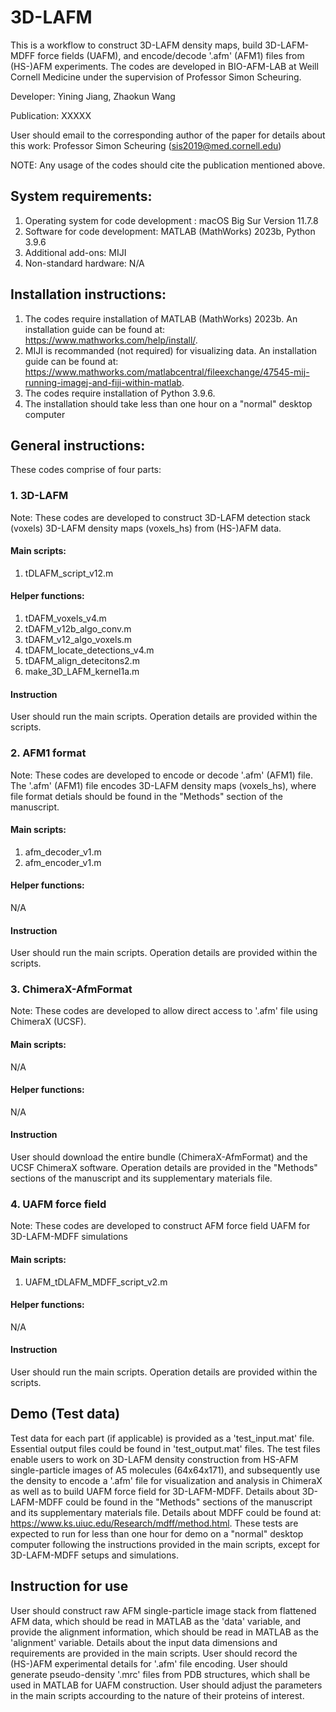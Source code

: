 # 3D-LAFM
This is a workflow to construct 3D-LAFM density maps, build 3D-LAFM-MDFF force fields (UAFM), and encode/decode '.afm' (AFM1) files from (HS-)AFM experiments. The codes are developed in BIO-AFM-LAB at Weill Cornell Medicine under the supervision of Professor Simon Scheuring.

Developer: Yining Jiang, Zhaokun Wang

Publication: XXXXX

User should email to the corresponding author of the paper for details about this work: Professor Simon Scheuring (sis2019@med.cornell.edu)

NOTE: Any usage of the codes should cite the publication mentioned above.

## System requirements:
1. Operating system for code development : macOS Big Sur Version 11.7.8
2. Software for code development: MATLAB (MathWorks) 2023b, Python 3.9.6
3. Additional add-ons: MIJI
4. Non-standard hardware: N/A

## Installation instructions: 
1. The codes require installation of MATLAB (MathWorks) 2023b. An installation guide can be found at: https://www.mathworks.com/help/install/.
2. MIJI is recommanded (not required) for visualizing data. An installation guide can be found at: https://www.mathworks.com/matlabcentral/fileexchange/47545-mij-running-imagej-and-fiji-within-matlab.
3. The codes require installation of Python 3.9.6.
4. The installation should take less than one hour on a "normal" desktop computer

## General instructions:
These codes comprise of four parts:
### 1. 3D-LAFM 
Note: These codes are developed to construct 3D-LAFM detection stack (voxels) 3D-LAFM density maps (voxels_hs) from (HS-)AFM data.
#### Main scripts:
1. tDLAFM_script_v12.m
#### Helper functions:
1. tDAFM_voxels_v4.m
2. tDAFM_v12b_algo_conv.m
3. tDAFM_v12_algo_voxels.m
4. tDAFM_locate_detections_v4.m
5. tDAFM_align_detecitons2.m
6. make_3D_LAFM_kernel1a.m

#### Instruction
User should run the main scripts. Operation details are provided within the scripts.

### 2. AFM1 format
Note: These codes are developed to encode or decode '.afm' (AFM1) file. The '.afm' (AFM1) file encodes 3D-LAFM density maps (voxels_hs), where file format detials should be found in the "Methods" section of the manuscript.
#### Main scripts:
1. afm_decoder_v1.m
2. afm_encoder_v1.m

#### Helper functions:
N/A

#### Instruction
User should run the main scripts. Operation details are provided within the scripts.

### 3. ChimeraX-AfmFormat
Note: These codes are developed to allow direct access to '.afm' file using ChimeraX (UCSF).
#### Main scripts:
N/A

#### Helper functions:
N/A

#### Instruction
User should download the entire bundle (ChimeraX-AfmFormat) and the UCSF ChimeraX software. Operation details are provided in the "Methods" sections of the manuscript and its supplementary materials file. 

### 4. UAFM force field
Note: These codes are developed to construct AFM force field UAFM for 3D-LAFM-MDFF simulations
#### Main scripts:
1. UAFM_tDLAFM_MDFF_script_v2.m

#### Helper functions:
N/A

#### Instruction
User should run the main scripts. Operation details are provided within the scripts.

## Demo (Test data)
Test data for each part (if applicable) is provided as a 'test_input.mat' file. Essential output files could be found in 'test_output.mat' files.
The test files enable users to work on 3D-LAFM density construction from HS-AFM single-particle images of A5 molecules (64x64x171), and subsequently use the density to encode a '.afm' file for visualization and analysis in ChimeraX as well as to build UAFM force field for 3D-LAFM-MDFF. 
Details about 3D-LAFM-MDFF could be found in the "Methods" sections of the manuscript and its supplementary materials file. Details about MDFF could be found at: https://www.ks.uiuc.edu/Research/mdff/method.html.
These tests are expected to run for less than one hour for demo on a "normal" desktop computer following the instructions provided in the main scripts, except for 3D-LAFM-MDFF setups and simulations. 

## Instruction for use
User should construct raw AFM single-particle image stack from flattened AFM data, which should be read in MATLAB as the 'data' variable, and provide the alignment information, which should be read in MATLAB as the 'alignment' variable. Details about the input data dimensions and requirements are provided in the main scripts. User should record the (HS-)AFM experimental details for '.afm' file encoding. User should generate pseudo-density '.mrc' files from PDB structures, which shall be used in MATLAB for UAFM construction.
User should adjust the parameters in the main scripts accourding to the nature of their proteins of interest.
